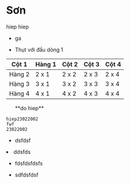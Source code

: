 # Sơn
hiep
hiep
- ga
<ul><li>Thụt với đầu dòng 1</li></ul>
          
| Cột 1| Hàng 1 | Cột 2 | Cột 3| Cột 4 |
|---|---|---|---|---|
| Hàng 2 | 2 x 1 | 2 x 2 | 2 x 3 | 2 x 4 |
| Hàng 3 | 3 x 1 | 3 x 2 | 3 x 3 | 3 x 4 |
| Hàng 4 | 4 x 1 | 4 x 2 | 4 x 3 | 4 x 4 |

<ul>**do hiep**</ul>

```
hiep23022002
fwf
23022002
```
<ul>
          <li>dsfdsf</li>
</ul>  

<li>ddsfds</li>


- fdsfdsfdsfs
<ul>
          <li> sdfdsfdsf </li>
</ul>
